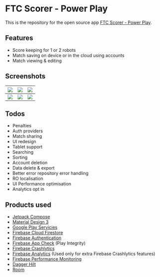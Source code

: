 # FTC Scorer - Power Play
This is the repository for the open source app [FTC Scorer - Power Play](https://play.google.com/store/apps/details?id=com.phoenix.powerplayscorer).

## Features

- Score keeping for 1 or 2 robots
- Match saving on device or in the cloud using accounts
- Match viewing & editing
## Screenshots

|![](https://raw.githubusercontent.com/ProNoob1029/Power-Play-Scorer/master/images/phone/frame/menu_light_blue.png)|![](https://raw.githubusercontent.com/ProNoob1029/Power-Play-Scorer/master/images/phone/frame/edit_1team_light_green.png)|![](https://raw.githubusercontent.com/ProNoob1029/Power-Play-Scorer/master/images/phone/frame/edit_2team_dark_blue.png)|
|-|-|-|
|![](https://raw.githubusercontent.com/ProNoob1029/Power-Play-Scorer/master/images/phone/frame/menu_dark_green.png)|![](https://raw.githubusercontent.com/ProNoob1029/Power-Play-Scorer/master/images/phone/frame/view_light_blue.png)|![](https://raw.githubusercontent.com/ProNoob1029/Power-Play-Scorer/master/images/phone/frame/edit_2team_dark_green.png)|
## Todos

- Penalties
- Auth providers
- Match sharing
- UI redesign
- Tablet support
- Searching
- Sorting
- Account deletion
- Data delete & export
- Better error repository error handling
- RO localisation
- UI Performance optimisation
- Analytics opt in
## Products used

- [Jetpack Compose](https://developer.android.com/jetpack/compose)
- [Material Design 3](https://m3.material.io/)
- [Google Play Servicies](https://developers.google.com/android)
- [Firebase Cloud Firestore](https://firebase.google.com/docs/firestore)
- [Firebase Authentication](https://firebase.google.com/docs/auth)
- [Firebase App Check](https://firebase.google.com/docs/app-check) (Play Integrity)
- [Firebase Crashlytics](https://firebase.google.com/docs/crashlytics)
- [Firebase Analytics](https://firebase.google.com/docs/analytics) (Used only for extra Firebase Crashlytics features)
- [Firebase Performance Monitoring](https://firebase.google.com/docs/perf-mon)
- [Dagger Hilt](https://dagger.dev/hilt/)
- [Room](https://developer.android.com/training/data-storage/room)